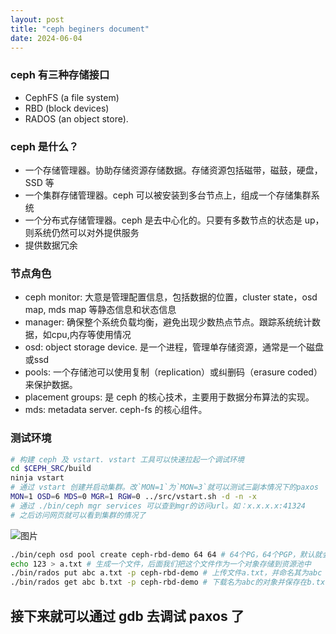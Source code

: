 ```yaml
---
layout: post
title: "ceph beginers document"
date: 2024-06-04
---
```


### ceph 有三种存储接口
 - CephFS (a file system)
 - RBD (block devices)
 - RADOS (an object store).

### ceph 是什么？
 - 一个存储管理器。协助存储资源存储数据。存储资源包括磁带，磁鼓，硬盘，SSD 等
 - 一个集群存储管理器。ceph 可以被安装到多台节点上，组成一个存储集群系统
 - 一个分布式存储管理器。ceph 是去中心化的。只要有多数节点的状态是 up，则系统仍然可以对外提供服务
 - 提供数据冗余

### 节点角色
 - ceph monitor: 大意是管理配置信息，包括数据的位置，cluster state，osd map, mds map 等静态信息和状态信息
 - manager: 确保整个系统负载均衡，避免出现少数热点节点。跟踪系统统计数据，如cpu,内存等使用情况
 - osd: object storage device. 是一个进程，管理单存储资源，通常是一个磁盘或ssd
 - pools: 一个存储池可以使用复制（replication）或纠删码（erasure coded）来保护数据。
 - placement groups: 是 ceph 的核心技术，主要用于数据分布算法的实现。
 - mds: metadata server. ceph-fs 的核心组件。

### 测试环境
```bash
# 构建 ceph 及 vstart. vstart 工具可以快速拉起一个调试环境
cd $CEPH_SRC/build
ninja vstart
# 通过 vstart 创建并启动集群。改`MON=1`为`MON=3`就可以测试三副本情况下的paxos
MON=1 OSD=6 MDS=0 MGR=1 RGW=0 ../src/vstart.sh -d -n -x
# 通过 ./bin/ceph mgr services 可以查到mgr的访问url。如：x.x.x.x:41324
# 之后访问网页就可以看到集群的情况了
```
![图片](https://github.com/ddwolf/ddwolf.github.io/assets/251396/33062916-fbff-48a8-9c37-ad902a2bfa61)

```bash
./bin/ceph osd pool create ceph-rbd-demo 64 64 # 64个PG，64个PGP，默认就会有3个副本
echo 123 > a.txt # 生成一个文件，后面我们把这个文件作为一个对象存储到资源池中
./bin/rados put abc a.txt -p ceph-rbd-demo # 上传文件a.txt，并命名其为abc
./bin/rados get abc b.txt -p ceph-rbd-demo # 下载名为abc的对象并保存在b.txt中
```

## 接下来就可以通过 gdb 去调试 paxos 了
